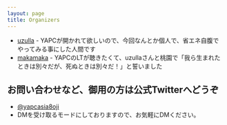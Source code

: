 ```yaml
---
layout: page
title: Organizers
---
```


- [uzulla](http://twitter.com/uzulla) - YAPCが開かれて欲しいので、今回なんとか個人で、省エネ自腹でやってみる事にした人間です
- [makamaka](http://twitter.com/maka2_donzoko) - YAPCのLTが聴きたくて、uzullaさんと桃園で「我ら生まれたときは別々だが、死ぬときは別々だ！」と誓いました

## お問い合わせなど、御用の方は公式Twitterへどうぞ

- [@yapcasia8oji](https://twitter.com/yapcasia8oji)
- DMを受け取るモードにしておりますので、お気軽にDMください。
